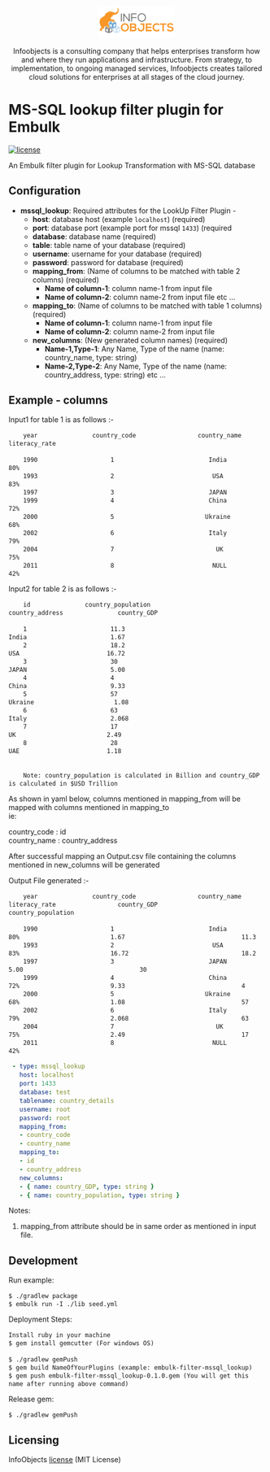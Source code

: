 <p align="center">
  <a href="https://www.infoobjects.com/" target="blank"><img src="screenshots/logo.png" width="150" alt="InfoObjects Logo" /></a>
</p>
<p align="center">Infoobjects is a consulting company that helps enterprises transform how and where they run applications and infrastructure.
From strategy, to implementation, to ongoing managed services, Infoobjects creates tailored cloud solutions for enterprises at all stages of the cloud journey.</p>

# MS-SQL lookup filter plugin for Embulk
[![license](https://img.shields.io/badge/license-MIT-blue.svg)](LICENSE)

An Embulk filter plugin for Lookup Transformation with MS-SQL database

## Configuration

- **mssql_lookup**: Required attributes for the LookUp Filter Plugin -
    - **host**: database host (example `localhost`) (required)
    - **port**: database port (example port for mssql `1433`) (required
    - **database**: database name (required)
    - **table**: table name of your database (required)
    - **username**: username for your database (required)
    - **password**: password for database (required)
    - **mapping_from**: (Name of columns to be matched with table 2 columns) (required)
        - **Name of column-1**: column name-1 from input file
        - **Name of column-2**: column name-2 from input file etc ...
    - **mapping_to**:   (Name of columns to be matched with table 1 columns) (required)
        - **Name of column-1**: column name-1 from input file
        - **Name of column-2**: column name-2 from input file
    - **new_columns**:   (New generated column names) (required)
        - **Name-1,Type-1**: Any Name, Type of the name (name: country_name, type: string)
        - **Name-2,Type-2**: Any Name, Type of the name (name: country_address, type: string) etc ...
## Example - columns

Input1 for table 1 is as follows :-

```
    year               country_code                 country_name            literacy_rate
    
    1990                    1                          India                       80%
    1993                    2                           USA                        83%
    1997                    3                          JAPAN                        
    1999                    4                          China                       72%
    2000                    5                         Ukraine                      68%
    2002                    6                          Italy                       79%
    2004                    7                            UK                        75%
    2011                    8                           NULL                       42%
```

Input2 for table 2 is as follows :-

```
    id               country_population                        country_address               country_GDP
    
    1                       11.3                                    India                       1.67
    2                       18.2                                     USA                        16.72
    3                       30                                      JAPAN                       5.00
    4                       4                                       China                       9.33
    5                       57                                     Ukraine                      1.08
    6                       63                                      Italy                       2.068
    7                       17                                       UK                         2.49
    8                       28                                       UAE                        1.18                            
    
    
    Note: country_population is calculated in Billion and country_GDP is calculated in $USD Trillion
```

As shown in yaml below, columns mentioned in mapping_from will be mapped with columns mentioned in mapping_to      
ie:


country_code : id                       
country_name : country_address

After successful mapping an Output.csv file containing the columns mentioned in new_columns will be generated              

Output File generated :-

```
    year               country_code                 country_name              literacy_rate                 country_GDP                   country_population
    
    1990                    1                          India                       80%                         1.67                                11.3
    1993                    2                           USA                        83%                         16.72                               18.2
    1997                    3                          JAPAN                                                   5.00                                30
    1999                    4                          China                       72%                         9.33                                4
    2000                    5                         Ukraine                      68%                         1.08                                57
    2002                    6                          Italy                       79%                         2.068                               63
    2004                    7                            UK                        75%                         2.49                                17
    2011                    8                           NULL                       42%                                                         
```

```yaml
 - type: mssql_lookup
   host: localhost
   port: 1433
   database: test
   tablename: country_details
   username: root
   password: root
   mapping_from:
   - country_code
   - country_name
   mapping_to:
   - id
   - country_address
   new_columns:
   - { name: country_GDP, type: string }
   - { name: country_population, type: string }
```

Notes:
1. mapping_from attribute should be in same order as mentioned in input file.

## Development

Run example:

```
$ ./gradlew package
$ embulk run -I ./lib seed.yml
```

Deployment Steps:

```
Install ruby in your machine
$ gem install gemcutter (For windows OS)

$ ./gradlew gemPush
$ gem build NameOfYourPlugins (example: embulk-filter-mssql_lookup)
$ gem push embulk-filter-mssql_lookup-0.1.0.gem (You will get this name after running above command)
```

Release gem:

```
$ ./gradlew gemPush
```

## Licensing

InfoObjects [license](LICENSE) (MIT License)
